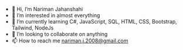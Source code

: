 - 👋 Hi, I’m Nariman Jahanshahi
- 👀 I’m interested in almost everything
- 🌱 I’m currently learning C#, JavaScript, SQL, HTML, CSS, Bootstrap, Tailwind, NodeJs
- 💞️ I’m looking to collaborate on anything
- 📫 How to reach me nariman.j.2008@gmail.com

<!---
narimanjahanshahi/narimanjahanshahi is a ✨ special ✨ repository because its `README.md` (this file) appears on your GitHub profile.
You can click the Preview link to take a look at your changes.
--->
